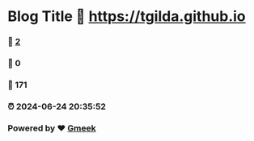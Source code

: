# Blog Title :link: https://tgilda.github.io 
### :page_facing_up: [2](https://tgilda.github.io/tag.html) 
### :speech_balloon: 0 
### :hibiscus: 171 
### :alarm_clock: 2024-06-24 20:35:52 
### Powered by :heart: [Gmeek](https://github.com/Meekdai/Gmeek)
